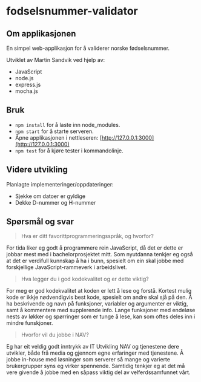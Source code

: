 # fodselsnummer-validator
## Om applikasjonen
En simpel web-applikasjon for å validerer norske fødselsnummer.

Utviklet av Martin Sandvik ved hjelp av:
- JavaScript
- node.js
- express.js
- mocha.js

## Bruk
- ``npm install`` for å laste inn node_modules.
- ``npm start`` for å starte serveren.
- Åpne applikasjonen i nettleseren: [http://127.0.0.1:3000](http://127.0.0.1:3000)
- ``npm test`` for å kjøre tester i kommandolinje.


## Videre utvikling
Planlagte implementeringer/oppdateringer:
- Sjekke om datoer er gyldige
- Dekke D-nummer og H-nummer

## Spørsmål og svar
>Hva er ditt favorittprogrammeringsspråk, og hvorfor?

For tida liker eg godt å programmere rein JavaScript, då det er dette er jobbar mest med i bachelorprosjektet mitt.
Som nyutdanna tenkjer eg også at det er verdifull kunnskap å ha i bunn, spesielt om ein skal jobbe med forskjellige 
JavaScript-rammeverk i arbeidslivet.

> Hva legger du i god kodekvalitet og er dette viktig?

For meg er god kodekvalitet at koden er lett å lese og forstå. 
Kortest mulig kode er ikkje nødvendigvis best kode, spesielt om andre skal sjå på den.
Å ha beskrivende og navn på funksjoner, variabler og argumenter er viktig, samt å kommentere med supplerende info. 
Lange funksjoner med endeløse nests av løkker og spørringer som er tunge å lese, kan som oftes deles inn i mindre funskjoner. 

>Hvorfor vil du jobbe i NAV?

Eg har eit veldig godt inntrykk av IT Utvikling NAV og tjenestene dere utvikler, både frå media og gjennom egne erfaringer med tjenestene.
Å jobbe in-house med løsninger som serverer så mange og varierte brukergrupper syns eg virker spennende.
Samtidig tenkjer eg at det må vere givende å jobbe med en såpass viktig del av velferdssamfunnet vårt.
